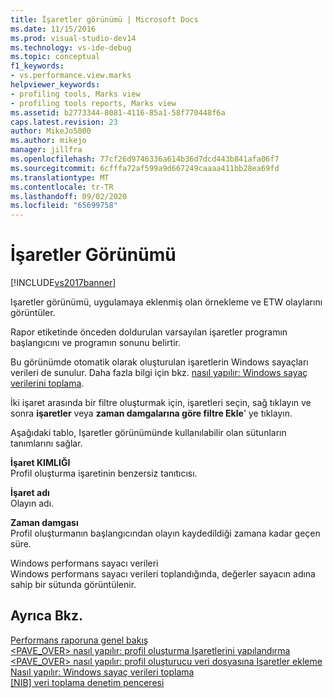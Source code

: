 ```yaml
---
title: İşaretler görünümü | Microsoft Docs
ms.date: 11/15/2016
ms.prod: visual-studio-dev14
ms.technology: vs-ide-debug
ms.topic: conceptual
f1_keywords:
- vs.performance.view.marks
helpviewer_keywords:
- profiling tools, Marks view
- profiling tools reports, Marks view
ms.assetid: b2773344-8081-4116-85a1-58f770448f6a
caps.latest.revision: 23
author: MikeJo5000
ms.author: mikejo
manager: jillfra
ms.openlocfilehash: 77cf26d9746336a614b36d7dcd443b841afa06f7
ms.sourcegitcommit: 6cfffa72af599a9d667249caaaa411bb28ea69fd
ms.translationtype: MT
ms.contentlocale: tr-TR
ms.lasthandoff: 09/02/2020
ms.locfileid: "65699758"
---
```

# <a name="marks-view"></a>İşaretler Görünümü
[!INCLUDE[vs2017banner](../includes/vs2017banner.md)]

Işaretler görünümü, uygulamaya eklenmiş olan örnekleme ve ETW olaylarını görüntüler.  
  
 Rapor etiketinde önceden doldurulan varsayılan işaretler programın başlangıcını ve programın sonunu belirtir.  
  
 Bu görünümde otomatik olarak oluşturulan işaretlerin Windows sayaçları verileri de sunulur. Daha fazla bilgi için bkz. [nasıl yapılır: Windows sayaç verilerini toplama](../profiling/how-to-collect-windows-counter-data.md).  
  
 İki işaret arasında bir filtre oluşturmak için, işaretleri seçin, sağ tıklayın ve sonra **işaretler** veya **zaman damgalarına göre filtre Ekle**' ye tıklayın.  
  
 Aşağıdaki tablo, Işaretler görünümünde kullanılabilir olan sütunların tanımlarını sağlar.  
  
 **İşaret KIMLIĞI**  
 Profil oluşturma işaretinin benzersiz tanıtıcısı.  
  
 **İşaret adı**  
 Olayın adı.  
  
 **Zaman damgası**  
 Profil oluşturmanın başlangıcından olayın kaydedildiği zamana kadar geçen süre.  
  
 Windows performans sayacı verileri  
 Windows performans sayacı verileri toplandığında, değerler sayacın adına sahip bir sütunda görüntülenir.  
  
## <a name="see-also"></a>Ayrıca Bkz.  
 [Performans raporuna genel bakış](../profiling/performance-report-overview.md)   
 [<PAVE_OVER> nasıl yapılır: profil oluşturma Işaretlerini yapılandırma](https://msdn.microsoft.com/library/65a23880-e5e8-4d5a-82b3-6498b9ef8975)   
 [<PAVE_OVER> nasıl yapılır: profil oluşturucu veri dosyasına Işaretler ekleme](https://msdn.microsoft.com/library/856bfc81-a60f-42e5-a9bc-71b986c1e09d)   
 [Nasıl yapılır: Windows sayaç verileri toplama](../profiling/how-to-collect-windows-counter-data.md)   
 [&#91;NIB&#93; veri toplama denetim penceresi](https://msdn.microsoft.com/98d740d8-459f-4605-bf04-fb17aafaaa8f)
